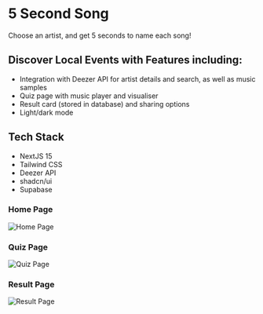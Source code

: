 # 5 Second Song
Choose an artist, and get 5 seconds to name each song!
## Discover Local Events with Features including:

- Integration with Deezer API for artist details and search, as well as music samples
- Quiz page with music player and visualiser
- Result card (stored in database) and sharing options
- Light/dark mode


## Tech Stack

- NextJS 15
- Tailwind CSS
- Deezer API
- shadcn/ui
- Supabase

### Home Page

![Home Page](https://cloud-etsmd1ndg-hack-club-bot.vercel.app/0guess-the-song-three.vercel.app___3_.png)

### Quiz Page

![Quiz Page](https://cloud-ijzndafmn-hack-club-bot.vercel.app/0guess-the-song-three.vercel.app___4_.png)

### Result Page
![Result Page](https://cloud-o46r21hvg-hack-club-bot.vercel.app/0guess-the-song-three.vercel.app___5_.png)

